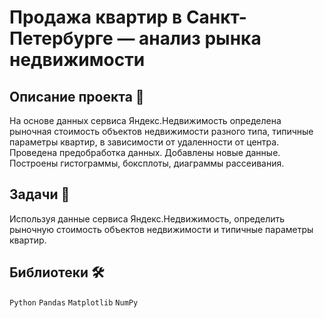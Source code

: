 # Продажа квартир в Санкт-Петербурге — анализ рынка недвижимости

## Описание проекта 📃


На основе данных сервиса Яндекс.Недвижимость определена рыночная стоимость объектов недвижимости разного типа, типичные параметры квартир, в зависимости от удаленности от центра. Проведена предобработка данных. Добавлены новые данные. Построены гистограммы, боксплоты, диаграммы рассеивания.

## Задачи 📝

Используя данные сервиса Яндекс.Недвижимость, определить рыночную стоимость объектов недвижимости и типичные параметры квартир.

## Библиотеки 🛠️

`Python` `Pandas` `Matplotlib` `NumPy`

<br>


